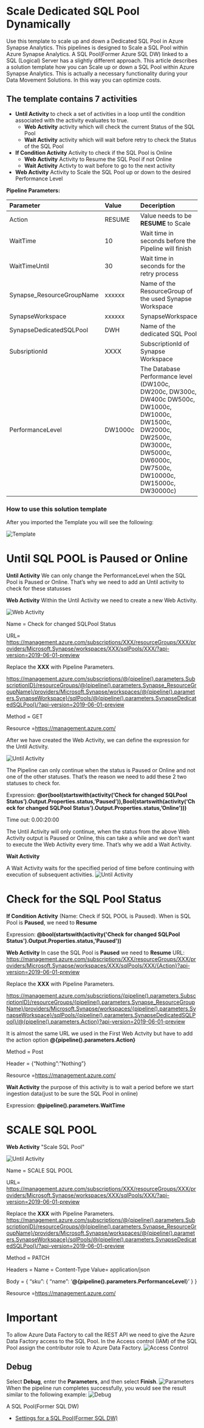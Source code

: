 # Scale Dedicated SQL Pool Dynamically

Use this template to scale up and down a Dedicated SQL Pool in Azure Synapse Analytics. This pipelines is designed to Scale a SQL Pool within Azure Synapse Analytics. A SQL Pool(Former Azure SQL DW) linked to a SQL (Logical) Server has a slightly different approach. 
This article describes a solution template how you can Scale up or down a SQL Pool within Azure Synapse Analytics. This is actually a necessary functionality during your Data Movement Solutions. In this way you can optimize costs.

## The template contains 7 activities
- **Until Activity** to check a set of activities in a loop until the condition associated with the activity evaluates to true.
	- **Web Activity**  activity which will check the current Status of the SQL Pool
	- **Wait Activity** activity which will wait before retry to check the Status of the SQL Pool
- **If Condition Activity** Activity to check if the SQL Pool is Online
	- **Web Activity** Activity to Resume the SQL Pool if not Online
	- **Wait Activity** Activty to wait before to go to the next activity
- **Web Activity** Activity to Scale the SQL Pool up or down to the desired Performance Level


**Pipeline Parameters:**

| Parameter | Value | Deceription | 
|:--- |:--- |:--- |
|Action|   RESUME | Value needs to be **RESUME** to Scale
|WaitTime| 10| Wait time in seconds before the Pipeline will finish
|WaitTimeUntil| 30| Wait time in seconds for the retry process
|Synapse_ResourceGroupName|xxxxxx | Name of the ResourceGroup of the used Synapse Workspace
|SynapseWorkspace|xxxxxx| SynapseWorkspace|
|SynapseDedicatedSQLPool|DWH| Name of the dedicated SQL Pool|
|SubsriptionId|XXXX| SubscriptionId of Synapse Workspace|
|PerformanceLevel|DW1000c|  The Database Performance level (DW100c, DW200c, DW300c, DW400c DW500c, DW1000c, DW1000c, DW1500c, DW2000c, DW2500c, DW3000c, DW5000c, DW6000c, DW7500c, DW10000c, DW15000c, DW30000c)|

### How to use this solution template

After you imported the Template you will see the following:

![Template](../../images/Synapse-SQL-Pool-Scale.jpg)
# Until SQL POOL is Paused or Online

**Until Activity**
We can only change the PerformanceLevel when the SQL Pool is Paused or Online. That’s why we need to add an Until activity to check for these statusses 

**Web Activity**
Within the Until Activity we need to create a new Web Activity.

![Web Activity](../../images/Web-Activity.jpg)

Name = Check for changed SQLPool Status

URL= https://management.azure.com/subscriptions/XXX/resourceGroups/XXX/providers/Microsoft.Synapse/workspaces/XXX/sqlPools/XXX/?api-version=2019-06-01-preview

Replace the **XXX** with Pipeline Parameters.

https://management.azure.com/subscriptions/@{pipeline().parameters.SubscriptionID}/resourceGroups/@{pipeline().parameters.Synapse_ResourceGroupName}/providers/Microsoft.Synapse/workspaces/@{pipeline().parameters.SynapseWorkspace}/sqlPools/@{pipeline().parameters.SynapseDedicatedSQLPool}/?api-version=2019-06-01-preview

Method = GET

Resource =https://management.azure.com/

After we have created the Web Activity, we can define the expression for the Until Activity.

![Until Activity](../../images/Until-expression.jpg)

The Pipeline can only continue when the status is Paused or Online and not one of the other statuses. That’s the reason we need to add these 2 two statuses to check for.

Expression: **@or(bool(startswith(activity(‘Check for changed SQLPool Status’).Output.Properties.status,’Paused’)),Bool(startswith(activity(‘Check for changed SQLPool Status’).Output.Properties.status,’Online’)))**

Time out: 0.00:20:00

The Until Activity will only continue, when the status from the above Web Activity output is Paused or Online, this can take a while and we don’t want to execute the Web Activity every time. That’s why we add a Wait Activity.

**Wait Activity**

A Wait Activity waits for the specified period of time before continuing with execution of subsequent activities.
![Until Activity](../../images/Wait-expression.jpg)

# Check for the SQL Pool Status
**If Condition Activity** (Name: Check if SQL POOL is Paused). When is SQL Pool is  **Paused**, we need to **Resume**

Expression: **@bool(startswith(activity('Check for changed SQLPool Status').Output.Properties.status,'Paused'))**

**Web Activity** In case the SQL Pool is **Paused** we need to **Resume**
URL: https://management.azure.com/subscriptions/XXX/resourceGroups/XXX/providers/Microsoft.Synapse/workspaces/XXX/sqlPools/XXX/{Action}?api-version=2019-06-01-preview

Replace the **XXX** with Pipeline Parameters.

https://management.azure.com/subscriptions/{pipeline().parameters.SubscriptionID}/resourceGroups/{pipeline().parameters.Synapse_ResourceGroupName}/providers/Microsoft.Synapse/workspaces/{pipeline().parameters.SynapseWorkspace}/sqlPools/{pipeline().parameters.SynapseDedicatedSQLPool}/@{pipeline().parameters.Action}?api-version=2019-06-01-preview

It is almost the same URL we used in the First Web Actvity but have to add the action option **@{pipeline().parameters.Action}**

Method = Post

Header = {“Nothing”:”Nothing”}

Resource =https://management.azure.com/

**Wait Activity**  the purpose of this activity is to wait a period before we start ingestion data(just to be sure the SQL Pool in online)

Expression: **@pipeline().parameters.WaitTime**

# SCALE SQL POOL

**Web Activity**  "Scale SQL Pool"

![Until Activity](../../images/Synapse-SQL-Pool-Scale-Header.jpg)


Name = SCALE SQL POOL

URL= https://management.azure.com/subscriptions/XXX/resourceGroups/XXX/providers/Microsoft.Synapse/workspaces/XXX/sqlPools/XXX/?api-version=2019-06-01-preview

Replace the **XXX** with Pipeline Parameters.
https://management.azure.com/subscriptions/@{pipeline().parameters.SubscriptionID}/resourceGroups/@{pipeline().parameters.Synapse_ResourceGroupName}/providers/Microsoft.Synapse/workspaces/@{pipeline().parameters.SynapseWorkspace}/sqlPools/@{pipeline().parameters.SynapseDedicatedSQLPool}/?api-version=2019-06-01-preview

Method = PATCH

Headers =  Name = Content-Type     Value= application/json

Body = { “sku”: { “name”: ‘**@{pipeline().parameters.PerformanceLevel**}’ } }

Resource =https://management.azure.com/

# Important 
To allow Azure Data Factory to call the REST API we need to give the Azure Data Factory access to the SQL Pool. In the Access control (IAM) of the SQL Pool assign the contributor role to Azure Data Factory.
![Access Control](../../images/SQL-Pool-IAM.jpg)

## Debug
Select **Debug**, enter the **Parameters**, and then select **Finish**.
![Parameters](../../images/ADF-pipeline-run.jpg)
When the pipeline run completes successfully, you would see the result similar to the following example:
![Debug](../../images/ADF-scale-pool.jpg)


A SQL Pool(Former SQL DW)
- [Settings for a SQL Pool(Former SQL DW)](Settings-Dedicated-SQL-Pool-Former-SQLDW.md) 